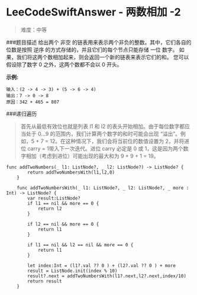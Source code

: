 # LeeCodeSwiftAnswer - 两数相加 -2
>难度：中等

###题目描述
给出两个 非空 的链表用来表示两个非负的整数。其中，它们各自的位数是按照 逆序 的方式存储的，并且它们的每个节点只能存储 一位 数字。
如果，我们将这两个数相加起来，则会返回一个新的链表来表示它们的和。
您可以假设除了数字 0 之外，这两个数都不会以 0 开头。

**示例:**
```
输入：(2 -> 4 -> 3) + (5 -> 6 -> 4)
输出：7 -> 0 -> 8
原因：342 + 465 = 807
```


###递归遍历
> 首先从最低有效位也就是列表 l1 和 l2 的表头开始相加。由于每位数字都应当处于 0…9 的范围内，我们计算两个数字的和时可能会出现 “溢出”。例如，5 + 7 = 12。在这种情况下，我们会将当前位的数值设置为 2，并将进位 carry = 1带入下一次迭代。进位 carry 必定是 0 或 1，这是因为两个数字相加（考虑到进位）可能出现的最大和为 9 + 9 + 1 = 19。

```
func addTwoNumbers(_ l1: ListNode?, _ l2: ListNode?) -> ListNode? {
        return addTwoNumbersWith(l1,l2,0)
    }

    func addTwoNumbersWith(_ l1: ListNode?, _ l2: ListNode?, _ more : Int) -> ListNode? {
        var result:ListNode?
        if l1 == nil && more == 0 {
            return l2
        }

        if l2 == nil && more == 0 {
            return l1
        }

        if l1 == nil && l2 == nil && more == 0 {
            return l1
        }

        let index:Int = (l1?.val ?? 0 ) + (l2?.val ?? 0 ) + more
        result = ListNode.init(index % 10)
        result?.next = addTwoNumbersWith(l1?.next,l2?.next,index/10)
        return result
    }
```